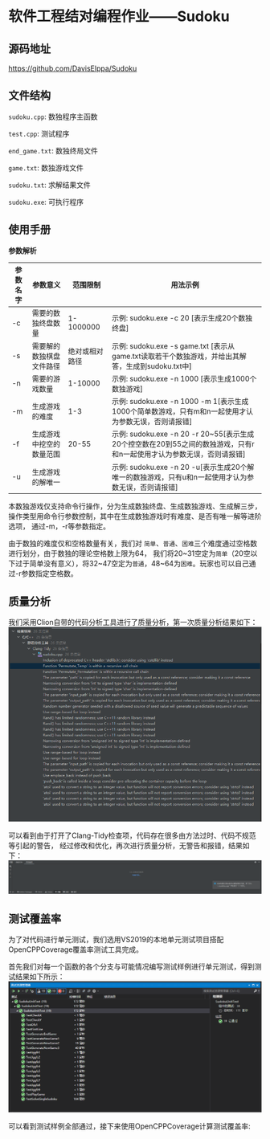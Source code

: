 # 软件工程结对编程作业——Sudoku

## 源码地址
<https://github.com/DavisElppa/Sudoku>

## 文件结构

`sudoku.cpp`: 数独程序主函数

`test.cpp`: 测试程序

`end_game.txt`: 数独终局文件

`game.txt`: 数独游戏文件

`sudoku.txt`: 求解结果文件

`sudoku.exe`: 可执行程序

## 使用手册

**参数解析**

| 参数名字 | 参数意义         | 范围限制      | 用法示例                                                                          |
|------|--------------|-----------|-------------------------------------------------------------------------------|
| -c   | 需要的数独终盘数量    | 1-1000000 | 示例: sudoku.exe -c 20 [表示生成20个数独终盘]                                            |
| -s   | 需要解的数独棋盘文件路径 | 绝对或相对路径   | 示例: sudoku.exe -s game.txt [表示从game.txt读取若干个数独游戏，并给出其解答，生成到sudoku.txt中]       |
| -n   | 需要的游戏数量      | 1-10000   | 示例: sudoku.exe -n 1000 [表示生成1000个数独游戏]                                        |
| -m   | 生成游戏的难度      | 1-3       | 示例: sudoku.exe -n 1000 -m 1[表示生成1000个简单数游戏，只有m和n一起使用才认为参数无误，否则请报错]            |
| -f   | 生成游戏中挖空的数量范围 | 20-55     | 示例: sudoku.exe -n 20 -r 20~55[表示生成20个控空数在20到55之间的数独游戏，只有r和n一起使用才认为参数无误，否则请报错] |
| -u   | 生成游戏的解唯一     |           | 示例: sudoku.exe -n 20 -u[表示生成20个解唯一的数独游戏，只有u和n一起使用才认为参数无误，否则请报错]               |

本数独游戏仅支持命令行操作，分为生成数独终盘、生成数独游戏、生成解三步，操作类型用命令行参数控制，其中在生成数独游戏时有难度、是否有唯一解等进阶选项，
通过-m，-r等参数指定。

由于数独的难度仅和空格数量有关，我们对 `简单`、`普通`、`困难`三个难度通过空格数进行划分，由于数独的理论空格数上限为64，
我们将20\~31空定为`简单`（20空以下过于简单没有意义），将32\~47空定为`普通`，48\~64为`困难`。玩家也可以自己通过-r参数指定空格数。


## 质量分析
我们采用Clion自带的代码分析工具进行了质量分析，第一次质量分析结果如下：
![](src/1.png)

可以看到由于打开了Clang-Tidy检查项，代码存在很多由方法过时、代码不规范等引起的警告，
经过修改和优化，再次进行质量分析，无警告和报错，结果如下：
![](src/2.png)

## 测试覆盖率
为了对代码进行单元测试，我们选用VS2019的本地单元测试项目搭配OpenCPPCoverage覆盖率测试工具完成。

首先我们对每一个函数的各个分支与可能情况编写测试样例进行单元测试，得到测试结果如下所示：
![](src/3.png)

可以看到测试样例全部通过，接下来使用OpenCPPCoverage计算测试覆盖率: